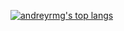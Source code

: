 [![andreyrmg's top langs](https://github-readme-stats.vercel.app/api/top-langs/?username=andreyrmg&layout=compact&theme=dark&langs_count=8)](#)
<!--
**andreyrmg/andreyrmg** is a ✨ _special_ ✨ repository because its `README.md` (this file) appears on your GitHub profile.

Here are some ideas to get you started:

- 🔭 I’m currently working on ...
- 🌱 I’m currently learning ...
- 👯 I’m looking to collaborate on ...
- 🤔 I’m looking for help with ...
- 💬 Ask me about ...
- 📫 How to reach me: ...
- 😄 Pronouns: ...
- ⚡ Fun fact: ...
-->
